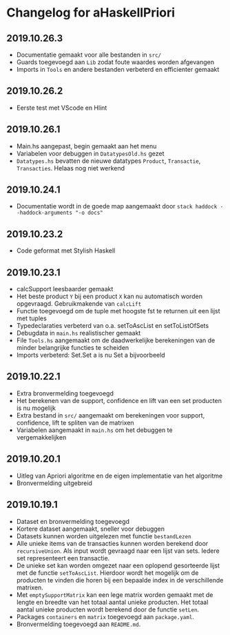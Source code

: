 # Changelog for aHaskellPriori

## 2019.10.26.3
- Documentatie gemaakt voor alle bestanden in `src/`
- Guards toegevoegd aan `Lib` zodat foute waardes worden afgevangen
- Imports in `Tools` en andere bestanden verbeterd en efficienter gemaakt

## 2019.10.26.2
- Eerste test met VScode en Hlint

## 2019.10.26.1
- Main.hs aangepast, begin gemaakt aan het menu
- Variabelen voor debuggen in `DatatypesOld.hs` gezet
- `Datatypes.hs` bevatten de nieuwe datatypes `Product`, `Transactie`, `Transacties`. Helaas nog niet werkend

## 2019.10.24.1
- Documentatie wordt in de goede map aangemaakt door `stack haddock --haddock-arguments "-o docs"`

## 2019.10.23.2
- Code geformat met Stylish Haskell

## 2019.10.23.1
- calcSupport leesbaarder gemaakt
- Het beste product `Y` bij een product `X` kan nu automatisch worden opgevraagd. Gebruikmakende van `calcLift`
- Functie toegevoegd om de tuple met hoogste fst te returnen uit een lijst met tuples
- Typedeclaraties verbeterd van o.a. setToAscList en setToListOfSets
- Debugdata in `main.hs` realistischer gemaakt
- File `Tools.hs` aangemaakt om de daadwerkelijke berekeningen van de minder belangrijke functies te scheiden
- Imports verbeterd: Set.Set a is nu Set a bijvoorbeeld 

## 2019.10.22.1
- Extra bronvermelding toegevoegd
- Het berekenen van de support, confidence en lift van een set producten is nu mogelijk
- Extra bestand in `src/` aangemaakt om berekeningen voor support, confidence, lift te spliten van de matrixen
- Variabelen aangemaakt in `main.hs` om het debuggen te vergemakkelijken

## 2019.10.20.1
- Uitleg van Apriori algoritme en de eigen implementatie van het algoritme
- Bronvermelding uitgebreid

## 2019.10.19.1
- Dataset en bronvermelding toegevoegd
- Kortere dataset aangemaakt, sneller voor debuggen
- Datasets kunnen worden uitgelezen met functie `bestandLezen`
- Alle unieke items van de transacties kunnen worden berekend door `recursiveUnion`.
Als input wordt gevraagd naar een lijst van sets. Iedere set representeert een transactie.
- De unieke set kan worden omgezet naar een oplopend gesorteerde lijst met de functie `setToAscList`.
Hierdoor wordt het mogelijk om de producten te vinden die horen bij een bepaalde index in de
verschillende matrixen.
- Met `emptySupportMatrix` kan een lege matrix worden gemaakt met de lengte en breedte van het totaal
aantal unieke producten. Het totaal aantal unieke producten wordt berekend door de functie `setLen`.
- Packages `containers` en `matrix` toegevoegd aan `package.yaml`.
- Bronvermelding toegevoegd aan `README.md`.